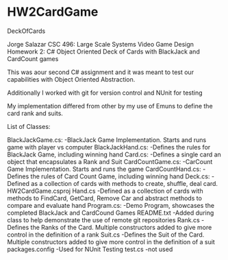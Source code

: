# HW2CardGame
DeckOfCards

Jorge Salazar
CSC 496: Large Scale Systems
Video Game Design
Homework 2: C# Object Oriented Deck of Cards with BlackJack and CardCount games

This was aour second C# assignment and it was meant to test our capabilities with 
Object Oriented Abstraction.

Additionally I worked with git for version control and NUnit for testing

My implementation differed from other by my use of Emuns to define the card rank and suits.

List of Classes:

BlackJackGame.cs:   -BlackJack Game Implementation. Starts and runs game with player vs computer
BlackJackHand.cs:   -Defines the rules for BlackJack Game, including winning hand
Card.cs:    	      -Defines a single card an object that encapsulates a Rank and Suit
CardCountGame.cs:   -CarCount Game Implementation. Starts and runs the game 
CardCountHand.cs:   -Defines the rules of Card Count Game, including winning hand
Deck.cs:            -Defined as a collection of cards with methods to create, shuffle, deal card.
HW2CardGame.csproj
Hand.cs             -Defined as a collection of cards with methods to FindCard, GetCard, Remove Car and abstract methods to compare and
                    evaluate hand
Program.cs:         -Demo Program, showcases the completed BlackJack and CardCound Games
README.txt          -Added during class to help demonstrate the use of remote git repositories
Rank.cs             -Defines the Ranks of the Card. Multiple constructors added to give more control in the definition of a rank
Suit.cs             -Defines the Suit of the Card. Multiple constructors added to give more control in the definition of a suit
packages.config     -Used for NUnit Testing
test.cs             -not used
